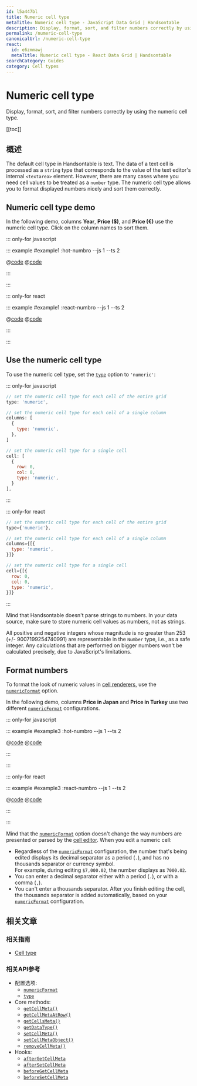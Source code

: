 ```yaml
---
id: l5a447bl
title: Numeric cell type
metaTitle: Numeric cell type - JavaScript Data Grid | Handsontable
description: Display, format, sort, and filter numbers correctly by using the numeric cell type.
permalink: /numeric-cell-type
canonicalUrl: /numeric-cell-type
react:
  id: e6zmmawj
  metaTitle: Numeric cell type - React Data Grid | Handsontable
searchCategory: Guides
category: Cell types
---
```


# Numeric cell type

Display, format, sort, and filter numbers correctly by using the numeric cell type.

[[toc]]

## 概述

The default cell type in Handsontable is text. The data of a text cell is processed as a `string`
type that corresponds to the value of the text editor's internal `<textarea>` element. However,
there are many cases where you need cell values to be treated as a `number` type. The numeric cell
type allows you to format displayed numbers nicely and sort them correctly.

## Numeric cell type demo

In the following demo, columns **Year**, **Price ($)**, and **Price (€)** use the numeric cell type.
Click on the column names to sort them.

::: only-for javascript

::: example #example1 :hot-numbro --js 1 --ts 2

@[code](@/content/guides/cell-types/numeric-cell-type/javascript/example1.js)
@[code](@/content/guides/cell-types/numeric-cell-type/javascript/example1.ts)

:::

:::

::: only-for react

::: example #example1 :react-numbro --js 1 --ts 2

@[code](@/content/guides/cell-types/numeric-cell-type/react/example1.jsx)
@[code](@/content/guides/cell-types/numeric-cell-type/react/example1.tsx)

:::

:::

## Use the numeric cell type

To use the numeric cell type, set the [`type`](@/api/options.md#type) option to `'numeric'`:

::: only-for javascript

```js
// set the numeric cell type for each cell of the entire grid
type: 'numeric',

// set the numeric cell type for each cell of a single column
columns: [
  {
    type: 'numeric',
  },
]

// set the numeric cell type for a single cell
cell: [
  {
    row: 0,
    col: 0,
    type: 'numeric',
  }
],
```

:::

::: only-for react

```jsx
// set the numeric cell type for each cell of the entire grid
type={'numeric'},

// set the numeric cell type for each cell of a single column
columns={[{
  type: 'numeric',
}]}

// set the numeric cell type for a single cell
cell={[{
  row: 0,
  col: 0,
  type: 'numeric',
}]}
```

:::

Mind that Handsontable doesn't parse strings to numbers. In your data source, make sure to store
numeric cell values as numbers, not as strings.

All positive and negative integers whose magnitude is no greater than 253 (+/- 9007199254740991) are
representable in the `Number` type, i.e., as a safe integer. Any calculations that are performed on
bigger numbers won't be calculated precisely, due to JavaScript's limitations.

## Format numbers

To format the look of numeric values in [cell renderers](@/guides/cell-functions/cell-renderer/cell-renderer.md),
use the [`numericFormat`](@/api/options.md#numericformat) option.

In the following demo, columns **Price in Japan** and **Price in Turkey** use two different
[`numericFormat`](@/api/options.md#numericformat) configurations.

::: only-for javascript

::: example #example3 :hot-numbro --js 1 --ts 2

@[code](@/content/guides/cell-types/numeric-cell-type/javascript/example3.js)
@[code](@/content/guides/cell-types/numeric-cell-type/javascript/example3.ts)

:::

:::

::: only-for react

::: example #example3 :react-numbro --js 1 --ts 2

@[code](@/content/guides/cell-types/numeric-cell-type/react/example3.jsx)
@[code](@/content/guides/cell-types/numeric-cell-type/react/example3.tsx)

:::

:::

Mind that the [`numericFormat`](@/api/options.md#numericformat) option doesn't change the way
numbers are presented or parsed by the [cell editor](@/guides/cell-functions/cell-editor/cell-editor.md). When
you edit a numeric cell:

- Regardless of the [`numericFormat`](@/api/options.md#numericformat) configuration, the number
  that's being edited displays its decimal separator as a period (`.`), and has no thousands
  separator or currency symbol.<br>For example, during editing `$7,000.02`, the number displays as
  `7000.02`.
- You can enter a decimal separator either with a period (`.`), or with a comma (`,`).
- You can't enter a thousands separator. After you finish editing the cell, the thousands
  separator is added automatically, based on your [`numericFormat`](@/api/options.md#numericformat)
  configuration.

## 相关文章

### 相关指南

- [Cell type](@/guides/cell-types/cell-type/cell-type.md)

### 相关API参考

- 配置选项:
  - [`numericFormat`](@/api/options.md#numericformat)
  - [`type`](@/api/options.md#type)
- Core methods:
  - [`getCellMeta()`](@/api/core.md#getcellmeta)
  - [`getCellMetaAtRow()`](@/api/core.md#getcellmetaatrow)
  - [`getCellsMeta()`](@/api/core.md#getcellsmeta)
  - [`getDataType()`](@/api/core.md#getdatatype)
  - [`setCellMeta()`](@/api/core.md#setcellmeta)
  - [`setCellMetaObject()`](@/api/core.md#setcellmetaobject)
  - [`removeCellMeta()`](@/api/core.md#removecellmeta)
- Hooks:
  - [`afterGetCellMeta`](@/api/hooks.md#aftergetcellmeta)
  - [`afterSetCellMeta`](@/api/hooks.md#aftersetcellmeta)
  - [`beforeGetCellMeta`](@/api/hooks.md#beforegetcellmeta)
  - [`beforeSetCellMeta`](@/api/hooks.md#beforesetcellmeta)

